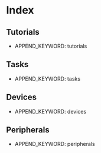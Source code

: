 <!--- Copyright (c) 2013 Gordon Williams, Pur3 Ltd. See the file LICENSE for copying permission. -->
Index
=====

Tutorials
-----

* APPEND_KEYWORD: tutorials

Tasks
-----

* APPEND_KEYWORD: tasks

Devices
------

* APPEND_KEYWORD: devices

Peripherals
----------

* APPEND_KEYWORD: peripherals


